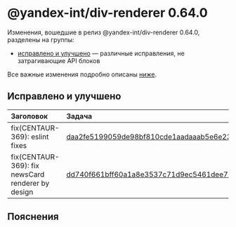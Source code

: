 # @yandex-int/div-renderer 0.64.0

<!-- ЧЕЛОВЕЧЕСКОЕ ВСТУПЛЕНИЕ -->

Изменения, вошедшие в релиз @yandex-int/div-renderer 0.64.0, разделены на группы:

* [исправлено и улучшено](#Исправлено-и-улучшено) — различные исправления, не затрагивающие API блоков

Все важные изменения подробно описаны [ниже](#Пояснения).

## Исправлено и улучшено

| Заголовок                                         | Задача                                     | PR  |
| :------------------------------------------------ | :----------------------------------------- | :-- |
| fix(CENTAUR-369): eslint fixes                    | [daa2fe5199059de98bf810cde1aadaaab5e6e23e] | N/A |
| fix(CENTAUR-369): fix newsCard renderer by design | [dd740f661bff60a1a8e3537c71d9ec5461dee77c] | N/A |

## Пояснения

[daa2fe5199059de98bf810cde1aadaaab5e6e23e]: https://a.yandex-team.ru/arc_vcs/commit/daa2fe5199059de98bf810cde1aadaaab5e6e23e
[dd740f661bff60a1a8e3537c71d9ec5461dee77c]: https://a.yandex-team.ru/arc_vcs/commit/dd740f661bff60a1a8e3537c71d9ec5461dee77c
